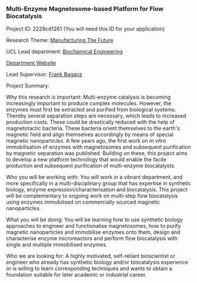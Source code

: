 ### Multi-Enzyme Magnetosome-based Platform for Flow Biocatalysis

Project ID: 2228cd1261
(You will need this ID for your application)

Research Theme: [Manufacturing The Future](../themes/manufacturing-the-future.md)

UCL Lead department: [Biochemical Engineering](../departments/biochemical-engineering.md)

[Department Website](https://www.ucl.ac.uk/biochemical-engineering)

Lead Supervisor: [Frank Baganz](https://profiles.ucl.ac.uk/9020)

Project Summary:

Why this research is important:
Multi-enzyme catalysis is becoming increasingly important to produce complex molecules. However, the enzymes must first be extracted and purified from biological systems. Thereby several separation steps are necessary, which leads to increased production costs. These could be drastically reduced with the help of magnetotactic bacteria. These bacteria orient themselves to the earth's magnetic field and align themselves accordingly by means of special magnetic nanoparticles. A few years ago, the first work on in vitro immobilisation of enzymes with magnetosomes and subsequent purification by magnetic separation was published. Building on these, this project aims to develop a new platform technology that would enable the facile production and subsequent purification of multi-enzyme biocatalysts.

Who you will be working with:
You will work in a vibrant department, and more specifically in a multi-disciplinary group that has expertise in synthetic biology, enzyme expression/characterisation and biocatalysis.  This project will be complementary to ongoing work on multi-step flow biocatalysis using enzymes immobilised on commercially sourced magnetic nanoparticles. 

What you will be doing:
You will be learning how to use synthetic biology approaches to engineer and functionalise magnetosomes, how to purify magnetic nanoparticles and immobilise enzymes onto them, design and characterise enzyme microreactors and perform flow biocatalysis with single and multiple immobilised enzymes.  

Who we are looking for:
A highly motivated, self-reliant bioscientist or engineer who already has synthetic biology and/or biocatalysis experience or is willing to learn corresponding techniques and wants to obtain a foundation suitable for later academic or industrial career.
